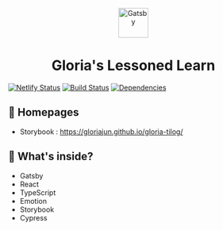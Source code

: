 <p align="center">
  <a href="https://www.gatsbyjs.org">
    <img alt="Gatsby" src="https://www.gatsbyjs.org/monogram.svg" width="60" />
  </a>
</p>
<h1 align="center">
  Gloria's Lessoned Learn
</h1>

[![Netlify Status](https://api.netlify.com/api/v1/badges/0c173e77-2b08-479c-9002-08cbdde55ddd/deploy-status)](https://app.netlify.com/sites/gtilog/deploys)
[![Build Status](https://travis-ci.org/gloriaJun/gloria-tilog.svg?branch=master)](https://travis-ci.org/gloriaJun/gloria-tilog) 
[![Dependencies](https://badgen.net/dependabot/gloriaJun/gloria-tilog/231395721?icon=dependabot)](https://app.dependabot.com/accounts/gloriaJun/repos/231395721) 


## 🚀 Homepages

- Storybook : https://gloriajun.github.io/gloria-tilog/

## 🧐 What's inside?

- Gatsby
- React
- TypeScript
- Emotion
- Storybook
- Cypress
